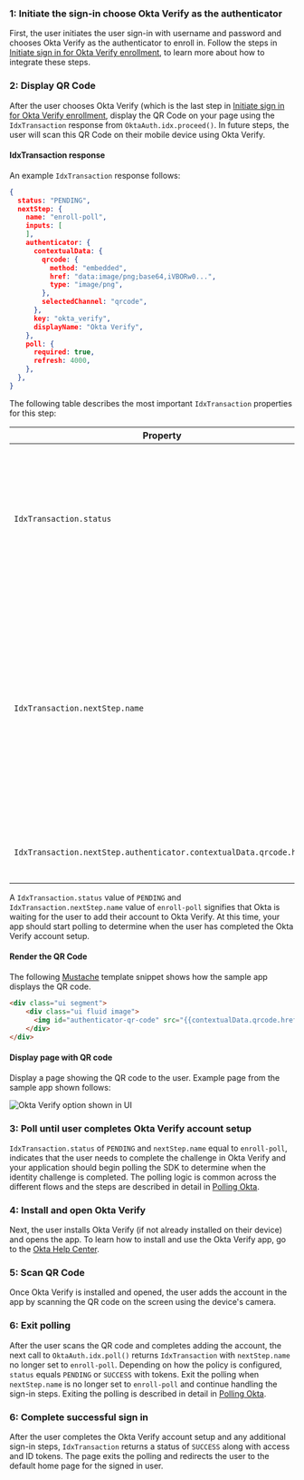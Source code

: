 ### 1: Initiate the sign-in choose Okta Verify as the authenticator

First, the user initiates the user sign-in with username and password and chooses Okta Verify as the authenticator to enroll in. Follow the steps in [Initiate sign in for Okta Verify enrollment](#initiate-sign-in-for-okta-verify-enrollment), to learn more about how to integrate these steps.

### 2: Display QR Code

After the user chooses Okta Verify (which is the last step in [Initiate sign in for Okta Verify enrollment](#initiate-sign-in-for-okta-verify-enrollment), display the QR Code on your page using the `IdxTransaction` response from `OktaAuth.idx.proceed()`.  In future steps, the user will scan this QR Code on their mobile device using Okta Verify.

#### IdxTransaction response

An example `IdxTransaction` response follows:

```json
{
  status: "PENDING",
  nextStep: {
    name: "enroll-poll",
    inputs: [
    ],
    authenticator: {
      contextualData: {
        qrcode: {
          method: "embedded",
          href: "data:image/png;base64,iVBORw0...",
          type: "image/png",
        },
        selectedChannel: "qrcode",
      },
      key: "okta_verify",
      displayName: "Okta Verify",
    },
    poll: {
      required: true,
      refresh: 4000,
    },
  },
}
```

The following table describes the most important `IdxTransaction` properties for this step:

| Property       | Example value | Description                                       |
|----------------|---------------------------------------------------|---------------------------------------------------|
| `IdxTransaction.status` | `PENDING`  | Status of transaction. A value of `PENDING` at this step indicates Okta is waiting for the user to complete the Okta Verify setup.|
| `IdxTransaction.nextStep.name` | `enroll-poll` | Name of the next step in the sign-in. A value of `enroll-poll` indicates the app should show the QR Code and poll Okta to determine when the user has completed the Okta Verify setup.  |
| `IdxTransaction.nextStep.authenticator.contextualData.qrcode.href` | "data:image/png;base64,..." | The QR code base64 encoded PNG image.

A `IdxTransaction.status` value of `PENDING` and `IdxTransaction.nextStep.name` value of `enroll-poll` signifies that Okta is waiting for the user to add their account to Okta Verify. At this time, your app should start polling to determine when the user has completed the Okta Verify account setup.

#### Render the QR Code

The following [Mustache](https://mustache.github.io/) template snippet shows how the sample app displays the QR code.

```html
<div class="ui segment">
    <div class="ui fluid image">
      <img id="authenticator-qr-code" src="{{contextualData.qrcode.href}}" />
    </div>
</div>
```

#### Display page with QR code

Display a page showing the QR code to the user. Example page from the sample app shown follows:

<div class="common-image-format">

![Okta Verify option shown in UI](/img/authenticators/authenticators-oktaverify-enroll-qr-code.png)

</div>

### 3: Poll until user completes Okta Verify account setup

`IdxTransaction.status` of `PENDING` and `nextStep.name` equal to `enroll-poll`, indicates that the user needs to complete the challenge in Okta Verify and your application should begin polling the SDK to determine when the identity challenge is completed.  The polling logic is common across the different flows and the steps are described in detail in [Polling Okta](#polling-okta).

### 4: Install and open Okta Verify

Next, the user installs Okta Verify (if not already installed on their device) and opens the app. To learn how to install and use the Okta Verify app, go to the [Okta Help Center](https://help.okta.com/en/prod/Content/Topics/Mobile/okta-verify-overview.htm).

### 5: Scan QR Code

Once Okta Verify is installed and opened, the user adds the account in the app by scanning the QR code on the screen using the device's camera.

### 6: Exit polling

After the user scans the QR code and completes adding the account, the next call to `OktaAuth.idx.poll()` returns `IdxTransaction` with `nextStep.name` no longer set to `enroll-poll`. Depending on how the policy is configured, `status` equals `PENDING` or `SUCCESS` with tokens. Exit the polling when `nextStep.name` is no longer set to `enroll-poll` and continue handling the sign-in steps. Exiting the polling is described in detail in [Polling Okta](#polling-okta).

### 6: Complete successful sign in

After the user completes the Okta Verify account setup and any additional sign-in steps, `IdxTransaction` returns a status of `SUCCESS` along with access and ID tokens. The page exits the polling and redirects the user to the default home page for the signed in user.
